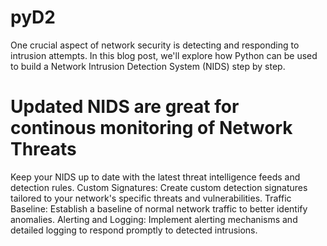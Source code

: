 # pyD2
 One crucial aspect of network security is detecting and responding to intrusion attempts. In this blog post, we'll explore how Python can be used to build a Network Intrusion Detection System (NIDS) step by step.

# Updated NIDS are great for continous monitoring of Network Threats

Keep your NIDS up to date with the latest threat intelligence feeds and detection rules.
Custom Signatures: Create custom detection signatures tailored to your network's specific threats and vulnerabilities.
Traffic Baseline: Establish a baseline of normal network traffic to better identify anomalies.
Alerting and Logging: Implement alerting mechanisms and detailed logging to respond promptly to detected intrusions.
